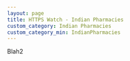 ```yaml
---
layout: page
title: HTTPS Watch - Indian Pharmacies
custom_category: Indian Pharmacies
custom_category_min: IndianPharmacies
---
```


Blah2
